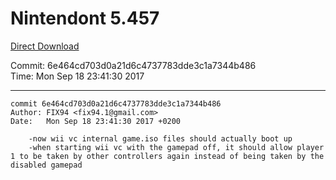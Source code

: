 # Nintendont 5.457
[Direct Download](./Nintendont.zip)

Commit: 6e464cd703d0a21d6c4737783dde3c1a7344b486  
Time: Mon Sep 18 23:41:30 2017   

-----

```
commit 6e464cd703d0a21d6c4737783dde3c1a7344b486
Author: FIX94 <fix94.1@gmail.com>
Date:   Mon Sep 18 23:41:30 2017 +0200

    -now wii vc internal game.iso files should actually boot up
    -when starting wii vc with the gamepad off, it should allow player 1 to be taken by other controllers again instead of being taken by the disabled gamepad
```
